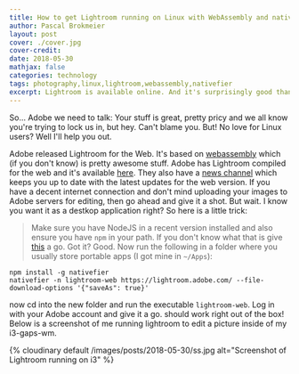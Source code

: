 ```yaml
---
title: How to get Lightroom running on Linux with WebAssembly and nativefier
author: Pascal Brokmeier
layout: post
cover: ./cover.jpg
cover-credit: 
date: 2018-05-30
mathjax: false
categories: technology
tags: photography,linux,lightroom,webassembly,nativefier
excerpt: Lightroom is available online. And it's surprisingly good thanks to recent advancements in web-technologies.  I'm showing how to get a pretty good version of Lightroom running on linux.
---
```


So... Adobe we need to talk: Your stuff is great, pretty pricy and we all know you're trying to lock us in, but hey.
Can't blame you. But! No love for Linux users? Well I'll help you out.

Adobe released Lightroom for the Web. It's based on [webassembly](https://en.wikipedia.org/wiki/WebAssembly) which (if
you don't know) is pretty awesome stuff. Adobe has Lightroom compiled for the web and it's available
[here](https://lightroom.adobe.com). They also have a [news channel](https://lightroom.adobe.com/news) which keeps you
up to date with the latest updates for the web version. If you have a decent internet connection and don't mind
uploading your images to Adobe servers for editing, then go ahead and give it a shot. But wait. I know you want it as a
destkop application right? So here is a little trick:

> Make sure you have NodeJS in a recent version installed and also ensure you have `npm` in your path. If you don't know
> what that is give [this](https://nodejs.org/en/download/) a go. Got it? Good. Now run the following in a folder where
> you usually store portable apps (I got mine in `~/Apps`):

```
npm install -g nativefier
nativefier -n lightroom-web https://lightroom.adobe.com/ --file-download-options '{"saveAs": true}'
```

now cd into the new folder and run the executable `lightroom-web`. Log in with your Adobe account and give it a go.
should work right out of the box! Below is a screenshot of me running lightroom to edit a picture inside of my
i3-gaps-wm.

{% cloudinary default /images/posts/2018-05-30/ss.jpg alt="Screenshot of Lightroom running on i3" %}

